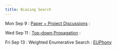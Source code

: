 ```yaml
---
title: Biasing Search
---
```


Mon Sep 9
: [Paper + Project Discussions](../lectures/lecture05-eusolver.pdf)
  : []()

Wed Sep 11
: [Top-down Propagation](../lectures/lecture06-tdp.pdf)
  : []()

Fri Sep 13
: Weighted Enumerative Search
  : [EUPhony](https://www.cis.upenn.edu/~alur/PLDI18.pdf)
